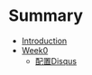# Summary

* [Introduction](README.md)
* [Week0](Week0/README.md)
  * [配置Disqus](Week0/调试disqus.md)

